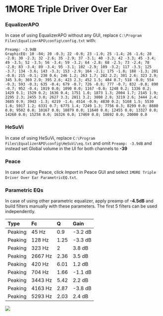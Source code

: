 # 1MORE Triple Driver Over Ear

### EqualizerAPO
In case of using EqualizerAPO without any GUI, replace `C:\Program Files\EqualizerAPO\config\config.txt`
with:
```
Preamp: -3.9dB
GraphicEQ: 10 -84; 20 -0.3; 22 -0.8; 23 -1.0; 25 -1.4; 26 -1.6; 28 -2.0; 30 -2.3; 32 -2.6; 35 -2.9; 37 -3.1; 40 -3.3; 42 -3.3; 45 -3.4; 49 -3.5; 52 -3.5; 56 -3.4; 59 -3.2; 64 -2.8; 68 -2.5; 73 -2.4; 78 -2.8; 83 -3.4; 89 -3.4; 95 -3.1; 102 -2.9; 109 -3.2; 117 -3.5; 125 -3.7; 134 -3.6; 143 -3.3; 153 -2.9; 164 -2.1; 175 -1.8; 188 -1.3; 201 -0.8; 215 -0.1; 230 0.6; 246 1.2; 263 1.7; 282 2.2; 301 2.6; 323 2.9; 345 3.0; 369 2.9; 395 2.6; 423 2.3; 452 1.5; 484 0.7; 518 -0.0; 554 -0.3; 593 -0.3; 635 -0.4; 679 -0.7; 726 -0.8; 777 -0.7; 832 -0.8; 890 -0.7; 952 -0.4; 1019 0.0; 1090 0.0; 1167 -0.0; 1248 0.2; 1336 0.2; 1429 0.1; 1529 0.2; 1636 0.4; 1751 1.0; 1873 1.3; 2004 1.7; 2145 1.9; 2295 2.3; 2455 3.0; 2627 3.3; 2811 3.2; 3008 2.8; 3219 2.6; 3444 2.4; 3685 0.9; 3943 -1.3; 4219 -1.4; 4514 -0.9; 4830 0.2; 5168 1.5; 5530 1.8; 5917 1.2; 6331 0.7; 6775 1.4; 7249 1.3; 7756 0.3; 8299 0.0; 8880 0.0; 9502 0.0; 10167 0.0; 10879 0.0; 11640 0.0; 12455 0.0; 13327 0.0; 14260 0.0; 15258 0.0; 16326 0.0; 17469 0.0; 18692 0.0; 20000 0.0
```

### HeSuVi
In case of using HeSuVi, replace `C:\Program Files\EqualizerAPO\config\HeSuVi\eq.txt` and omit `Preamp:
-3.9dB` and instead set Global volume in the UI for both channels to **-39**

### Peace
In case of using Peace, click *Import* in Peace GUI and select `1MORE Triple Driver Over Ear ParametricEQ.txt`.

### Parametric EQs
In case of using other parametric equalizer, apply preamp of **-4.5dB** and build filters manually with
these parameters. The first 5 filters can be used independently.

| Type    | Fc      |    Q | Gain    |
|:--------|:--------|:-----|:--------|
| Peaking | 45 Hz   | 0.9  | -3.2 dB |
| Peaking | 128 Hz  | 1.25 | -3.3 dB |
| Peaking | 323 Hz  | 2    | 3.8 dB  |
| Peaking | 2667 Hz | 2.36 | 3.5 dB  |
| Peaking | 420 Hz  | 6.01 | 1.2 dB  |
| Peaking | 704 Hz  | 1.66 | -1.1 dB |
| Peaking | 3443 Hz | 5.42 | 2.2 dB  |
| Peaking | 4163 Hz | 2.87 | -3.8 dB |
| Peaking | 5293 Hz | 2.03 | 2.4 dB  |

![](https://raw.githubusercontent.com/jaakkopasanen/AutoEq/master/results/innerfidelity/sbaf-serious/1MORE%20Triple%20Driver%20Over%20Ear/1MORE%20Triple%20Driver%20Over%20Ear.png)